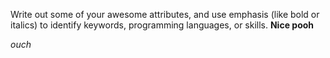 Write out some of your awesome attributes, and use emphasis (like bold or italics) to identify keywords, programming languages, or skills. 
**Nice pooh**

_ouch_
